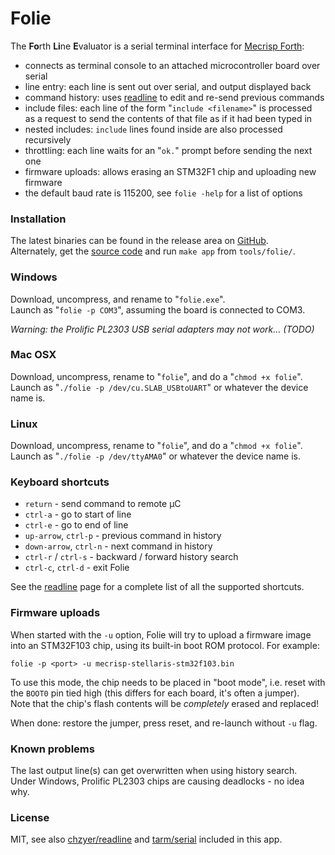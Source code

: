 # Folie

The **Fo**rth **Li**ne **E**valuator is a serial terminal interface for [Mecrisp Forth][MF]:

* connects as terminal console to an attached microcontroller board over serial
* line entry: each line is sent out over serial, and output displayed back
* command history: uses [readline][RL] to edit and re-send previous commands
* include files: each line of the form "`include <filename>`" is processed  
  as a request to send the contents of that file as if it had been typed in
* nested includes: `include` lines found inside are also processed recursively
* throttling: each line waits for an "`ok.`" prompt before sending the next one
* firmware uploads: allows erasing an STM32F1 chip and uploading new firmware
* the default baud rate is 115200, see `folie -help` for a list of options

### Installation

The latest binaries can be found in the release area on [GitHub][GH].  
Alternately, get the [source code][SC] and run `make app` from `tools/folie/`.

### Windows

Download, uncompress, and rename to "`folie.exe`".  
Launch as "`folie -p COM3`", assuming the board is connected to COM3.  

_Warning: the Prolific PL2303 USB serial adapters may not work... (TODO)_

### Mac OSX

Download, uncompress, rename to "`folie`", and do a "`chmod +x folie`".  
Launch as "`./folie -p /dev/cu.SLAB_USBtoUART`" or whatever the device name is.

### Linux

Download, uncompress, rename to "`folie`", and do a "`chmod +x folie`".  
Launch as "`./folie -p /dev/ttyAMA0`" or whatever the device name is.

### Keyboard shortcuts

* `return` - send command to remote µC
* `ctrl-a` - go to start of line
* `ctrl-e` - go to end of line
* `up-arrow`, `ctrl-p` - previous command in history
* `down-arrow`, `ctrl-n` - next command in history
* `ctrl-r` / `ctrl-s` - backward / forward history search
* `ctrl-c`, `ctrl-d` - exit Folie

See the [readline]() page for a complete list of all the supported shortcuts.

### Firmware uploads

When started with the `-u` option, Folie will try to upload a firmware image  
into an STM32F103 chip, using its built-in boot ROM protocol. For example:

    folie -p <port> -u mecrisp-stellaris-stm32f103.bin

To use this mode, the chip needs to be placed in "boot mode", i.e. reset with  
the `BOOT0` pin tied high (this differs for each board, it's often a jumper).  
Note that the chip's flash contents will be _completely_ erased and replaced!

When done: restore the jumper, press reset, and re-launch without `-u` flag.

### Known problems

The last output line(s) can get overwritten when using history search.  
Under Windows, Prolific PL2303 chips are causing deadlocks - no idea why.

### License

MIT, see also [chzyer/readline][LR] and [tarm/serial][LS] included in this app.

  [MF]: http://mecrisp.sourceforge.net
  [RL]: http://gopkg.in/readline.v1
  [GH]: https://github.com/jeelabs/embello/releases
  [SC]: https://github.com/jeelabs/embello
  [LR]: https://github.com/chzyer/readline/blob/v1.2/LICENSE
  [LS]: https://github.com/tarm/serial/blob/master/LICENSE
